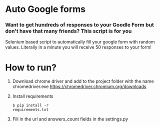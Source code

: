 <h1>Auto Google forms </h1>

<h3>Want to get hundreds of responses to your Goodle Form but don't have that many friends? This script is for you</h3>
Selenium based script to automatically fill your google form with random values. Literally in a minute you will receive 50 responses to your form!
<h1>How to run?</h1>

1. Download chrome driver and add to the project folder with the name chromedriver.exe  https://chromedriver.chromium.org/downloads

2. Install requirements <pre><code>$ pip install -r requirements.txt</code></pre>

3. Fill in the url and answers_count fields in the settings.py

